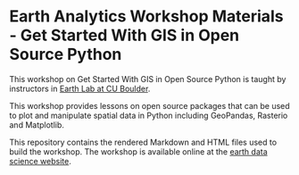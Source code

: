 # Earth Analytics Workshop Materials - Get Started With GIS in Open Source Python

This workshop on Get Started With GIS in Open Source Python is taught by instructors in <a href="https://www.colorado.edu/earthlab/" target="_blank"> Earth Lab at CU Boulder</a>. 

This workshop provides lessons on open source packages that can be used to plot and manipulate spatial data in Python including GeoPandas, Rasterio and Matplotlib.

This repository contains the rendered Markdown and HTML files used to build the workshop. The workshop is available online at the <a href="https://www.earthdatascience.org/workshops/" target="_blank">earth data science website</a>.
